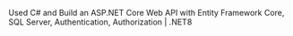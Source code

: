Used C# and Build an ASP.NET Core Web API with Entity Framework Core, SQL Server, Authentication, Authorization | .NET8
